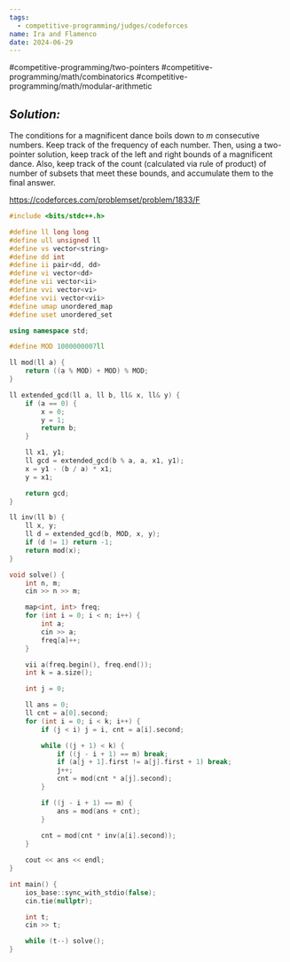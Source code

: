 ```yaml
---
tags:
  - competitive-programming/judges/codeforces
name: Ira and Flamenco
date: 2024-06-29
---
```

#competitive-programming/two-pointers #competitive-programming/math/combinatorics #competitive-programming/math/modular-arithmetic 
## _Solution:_
The conditions for a magnificent dance boils down to $m$ consecutive numbers. Keep track of the frequency of each number. Then, using a two-pointer solution, keep track of the left and right bounds of a magnificent dance. Also, keep track of the count (calculated via rule of product) of number of subsets that meet these bounds, and accumulate them to the final answer.

https://codeforces.com/problemset/problem/1833/F
```cpp
#include <bits/stdc++.h>

#define ll long long
#define ull unsigned ll
#define vs vector<string>
#define dd int
#define ii pair<dd, dd>
#define vi vector<dd>
#define vii vector<ii>
#define vvi vector<vi>
#define vvii vector<vii>
#define umap unordered_map
#define uset unordered_set

using namespace std;

#define MOD 1000000007ll

ll mod(ll a) {
    return ((a % MOD) + MOD) % MOD;
}

ll extended_gcd(ll a, ll b, ll& x, ll& y) {
    if (a == 0) {
        x = 0;
        y = 1;
        return b;
    }

    ll x1, y1;
    ll gcd = extended_gcd(b % a, a, x1, y1);
    x = y1 - (b / a) * x1;
    y = x1;

    return gcd;
}

ll inv(ll b) {
    ll x, y;
    ll d = extended_gcd(b, MOD, x, y);
    if (d != 1) return -1;
    return mod(x);
}

void solve() {
    int n, m;
    cin >> n >> m;

    map<int, int> freq;
    for (int i = 0; i < n; i++) {
        int a;
        cin >> a;
        freq[a]++;
    }

    vii a(freq.begin(), freq.end());
    int k = a.size();

    int j = 0;

    ll ans = 0;
    ll cnt = a[0].second;
    for (int i = 0; i < k; i++) {
        if (j < i) j = i, cnt = a[i].second;

        while ((j + 1) < k) {
            if ((j - i + 1) == m) break;
            if (a[j + 1].first != a[j].first + 1) break;
            j++;
            cnt = mod(cnt * a[j].second);
        }

        if ((j - i + 1) == m) {
            ans = mod(ans + cnt);
        }
        
        cnt = mod(cnt * inv(a[i].second));
    }

    cout << ans << endl;
}

int main() {
    ios_base::sync_with_stdio(false);
    cin.tie(nullptr);

    int t;
    cin >> t;

    while (t--) solve();
}
```